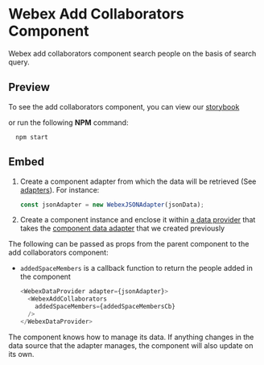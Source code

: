 # Webex Add Collaborators Component

Webex add collaborators component search people on the basis of search query.

## Preview

To see the add collaborators component,
you can view our [storybook](https://webex.github.io/components/storybook/?path=/story/platform-webex-add-collaborators--search-people)

or run the following **NPM** command:

```shell
  npm start
```

## Embed

1. Create a component adapter from which the data will be retrieved (See [adapters](../../adapters)). For instance:

    ```js
    const jsonAdapter = new WebexJSONAdapter(jsonData);
    ```

2. Create a component instance and enclose it within [a data provider](../WebexDataProvider/WebexDataProvider.js)
that takes the [component data adapter](../../adapters/WebexJSONAdapter.js) that we created previously

  The following can be passed as props from the parent component to the add collaborators component:
  - `addedSpaceMembers` is a callback function to return the people added in the component

    ```js   
    <WebexDataProvider adapter={jsonAdapter}>
      <WebexAddCollaborators 
        addedSpaceMembers={addedSpaceMembersCb}
      />
    </WebexDataProvider>
    ```

The component knows how to manage its data. If anything changes in the data source that the adapter manages, the component will also update on its own.
